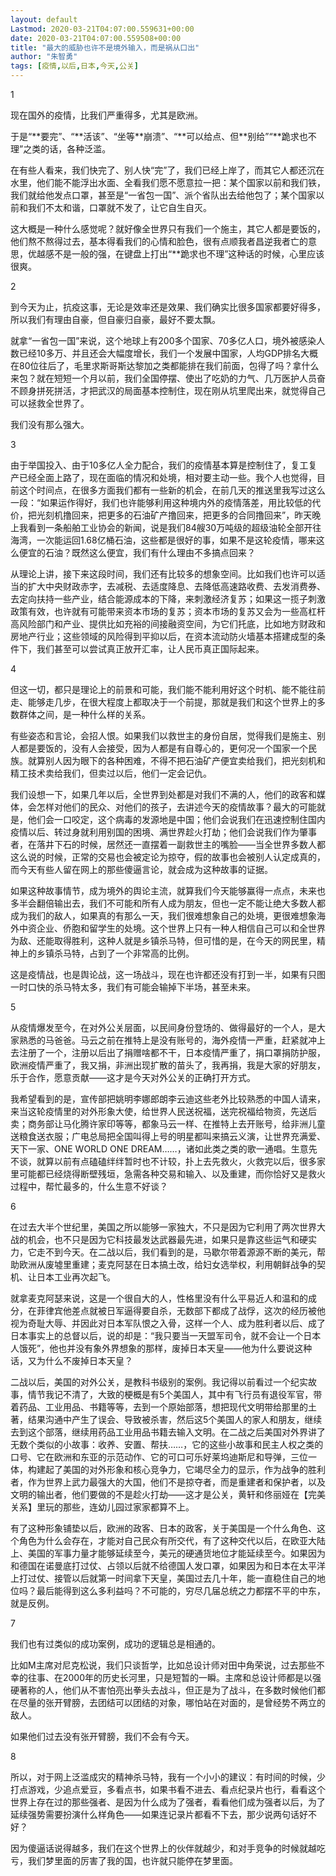```yaml
---
layout: default
Lastmod: 2020-03-21T04:07:00.559631+00:00
date: 2020-03-21T04:07:00.559508+00:00
title: "最大的威胁也许不是境外输入，而是祸从口出"
author: "朱智勇"
tags: [疫情,以后,日本,今天,公关]
---
```


1

现在国外的疫情，比我们严重得多，尤其是欧洲。

于是“\*\*要完”、“\*\*活该”、“坐等\*\*崩溃”、“\*\*可以给点、但\*\*别给”“\*\*跪求也不理”之类的话，各种泛滥。

在有些人看来，我们快完了、别人快“完”了，我们已经上岸了，而其它人都还沉在水里，他们能不能浮出水面、全看我们愿不愿意拉一把：某个国家以前和我们铁，我们就给他发点口罩，甚至是“一省包一国”、派个省队出去给他包了；某个国家以前和我们不太和谐，口罩就不发了，让它自生自灭。

这大概是一种什么感觉呢？就好像全世界只有我们一个施主，其它人都是要饭的，他们熬不熬得过去，基本得看我们的心情和脸色，很有点顺我者昌逆我者亡的意思，优越感不是一般的强，在键盘上打出“\*\*跪求也不理”这种话的时候，心里应该很爽。

2

到今天为止，抗疫这事，无论是效率还是效果、我们确实比很多国家都要好得多，所以我们有理由自豪，但自豪归自豪，最好不要太飘。

就拿“一省包一国”来说，这个地球上有200多个国家、70多亿人口，境外被感染人数已经10多万、并且还会大幅度增长，我们一个发展中国家，人均GDP排名大概在80位往后了，毛里求斯哥斯达黎加之类都能排在我们前面，包得了吗？拿什么来包？就在短短一个月以前，我们全国停摆、使出了吃奶的力气、几万医护人员奋不顾身拼死拼活，才把武汉的局面基本控制住，现在刚从坑里爬出来，就觉得自己可以拯救全世界了。

我们没有那么强大。

3

由于举国投入、由于10多亿人全力配合，我们的疫情基本算是控制住了，复工复产已经全面上路了，现在面临的情况和处境，相对要主动一些。我个人也觉得，目前这个时间点，在很多方面我们都有一些新的机会，在前几天的推送里我写过这么一段：“如果运作得好，我们也许能够利用这种境内外的疫情落差，用比较低的代价，把光刻机撸回来，把更多的石油矿产撸回来，把更多的合同撸回来”，昨天晚上我看到一条船舶工业协会的新闻，说是我们84艘30万吨级的超级油轮全部开往海湾，一次能运回1.68亿桶石油，这些都是很好的事，如果不是这轮疫情，哪来这么便宜的石油？既然这么便宜，我们有什么理由不多搞点回来？

从理论上讲，接下来这段时间，我们还有比较多的想象空间。比如我们也许可以适当的扩大中央财政赤字，去减税、去适度降息、去降低高速路收费、去发消费券、去定向扶持一些产业，结合能源成本的下降，来刺激经济复苏；如果这一揽子刺激政策有效，也许就有可能带来资本市场的复苏；资本市场的复苏又会为一些高杠杆高风险部门和产业、提供比如充裕的间接融资空间，为它们托底，比如地方财政和房地产行业；这些领域的风险得到平抑以后，在资本流动防火墙基本搭建成型的条件下，我们甚至可以尝试真正放开汇率，让人民币真正国际起来。

4

但这一切，都只是理论上的前景和可能，我们能不能利用好这个时机、能不能往前走、能够走几步，在很大程度上都取决于一个前提，那就是我们和这个世界上的多数群体之间，是一种什么样的关系。

有些姿态和言论，会招人恨。如果我们以救世主的身份自居，觉得我们是施主、别人都是要饭的，没有人会接受，因为人都是有自尊心的，更何况一个国家一个民族。就算别人因为眼下的各种困难，不得不把石油矿产便宜卖给我们，把光刻机和精工技术卖给我们，但卖过以后，他们一定会记仇。

我们设想一下，如果几年以后，全世界到处都是对我们不满的人，他们的政客和媒体，会怎样对他们的民众、对他们的孩子，去讲述今天的疫情故事？最大的可能就是，他们会一口咬定，这个病毒的发源地是中国；他们会说我们在迅速控制住国内疫情以后、转过身就利用别国的困境、满世界趁火打劫；他们会说我们作为肇事者，在落井下石的时候，居然还一直摆着一副救世主的嘴脸——当全世界多数人都这么说的时候，正常的交易也会被定论为掠夺，假的故事也会被别人认定成真的，而今天有些人留在网上的那些傻逼言论，就会成为这种故事的证据。

  

如果这种故事情节，成为境外的舆论主流，就算我们今天能够赢得一点点，未来也多半会翻倍输出去，我们不可能和所有人成为朋友，但也一定不能让绝大多数人都成为我们的敌人，如果真的有那么一天，我们很难想象自己的处境，更很难想象海外中资企业、侨胞和留学生的处境。这个世界上只有一种人相信自己可以和全世界为敌、还能取得胜利，这种人就是乡镇杀马特，但可惜的是，在今天的网民里，精神上的乡镇杀马特，占到了一个非常高的比例。

这是疫情战，也是舆论战，这一场战斗，现在也许都还没有打到一半，如果有只图一时口快的杀马特太多，我们有可能会输掉下半场，甚至未来。

5

从疫情爆发至今，在对外公关层面，以民间身份登场的、做得最好的一个人，是大家熟悉的马爸爸。马云之前在推特上是没有账号的，海外疫情一严重，赶紧就冲上去注册了一个，注册以后出了捐赠啥都不干，日本疫情严重了，捐口罩捐防护服，欧洲疫情严重了，我又捐，非洲出现扩散的苗头了，我再捐，我是大家的好朋友，乐于合作，愿意贡献——这才是今天对外公关的正确打开方式。

  

我希望看到的是，宣传部把姚明李娜郎朗李云迪这些老外比较熟悉的中国人请来，来当这轮疫情里的对外形象大使，给世界人民送祝福，送完祝福给物资，先送后卖；商务部让马化腾许家印等等，都象马云一样、在推特上去开账号，给非洲儿童送粮食送衣服；广电总局把全国叫得上号的明星都叫来搞云义演，让世界充满爱、天下一家、ONE WORLD ONE DREAM……，诸如此类之类的歌一通唱。生意先不谈，就算以前有点磕磕绊绊暂时也不计较，扑上去先救火，火救完以后，很多家里可能都已经烧得断壁残垣，急需各种交易和输入、以及重建，而你恰好又是救火过程中，帮忙最多的，什么生意不好谈？

6

在过去大半个世纪里，美国之所以能够一家独大，不只是因为它利用了两次世界大战的机会，也不只是因为它科技最发达武器最先进，如果只是靠这些运气和硬实力，它走不到今天。在二战以后，我们看到的是，马歇尔带着源源不断的美元，帮助欧洲从废墟里重建；麦克阿瑟在日本搞土改，给妇女选举权，利用朝鲜战争的契机、让日本工业再次起飞。

就拿麦克阿瑟来说，这是一个很自大的人，性格里没有什么平易近人和温和的成分，在菲律宾他差点就被日军逼得要自杀，无数部下都成了战俘，这次的经历被他视为奇耻大辱、并因此对日本军队恨之入骨，这样一个人、成为胜利者以后、成了日本事实上的总督以后，说的却是：“我只要当一天盟军司令，就不会让一个日本人饿死”，他也并没有象外界想象的那样，废掉日本天皇——他为什么要说这种话，又为什么不废掉日本天皇？

二战以后，美国的对外公关，是教科书级别的案例。我记得以前看过一个纪实故事，情节我记不清了，大致的梗概是有5个美国人，其中有飞行员有退役军官，带着药品、工业用品、书籍等等，去到一个原始部落，想把现代文明带给那里的土著，结果沟通中产生了误会、导致被杀害，然后这5个美国人的家人和朋友，继续去到这个部落，继续用药品工业用品书籍去输入文明。在二战之后美国对外界讲了无数个类似的小故事：收养、安置、帮扶……，它的这些小故事和民主人权之类的口号、它在欧洲和东亚的示范动作、它的可口可乐好莱坞迪斯尼和导弹，三位一体，构建起了美国的对外形象和核心竞争力，它竭尽全力的显示，作为战争的胜利者，作为世界上武力最强大的大国，他们不是掠夺者，而是重建者和保护者，以及文明的输出者，他们要做的不是趁火打劫——这才是公关，黄轩和佟丽娅在【完美关系】里玩的那些，连幼儿园过家家都算不上。

有了这种形象铺垫以后，欧洲的政客、日本的政客，关于美国是一个什么角色、这个角色为什么会存在，才能对自己民众有所交代，有了这种交代以后，在欧亚大陆上、美国的军事力量才能够延续至今，美元的硬通货地位才能延续至今。如果因为和德国在诺曼底打过仗、占领以后就不给德国人发口罩，如果因为和日本在太平洋上打过仗、接管以后就第一时间拿下天皇，美国过去几十年，能一直稳住自己的地位吗？最后能得到这么多利益吗？不可能的，穷尽几届总统之力都摆不平的中东，就是反例。

7

我们也有过类似的成功案例，成功的逻辑总是相通的。

比如M主席对尼克松说，我们只谈哲学，比如总设计师对田中角荣说，过去那些不幸的往事、在2000年的历史长河里，只是短暂的一瞬。主席和总设计师都是以强硬著称的人，他们从不害怕亮出拳头去战斗，但正是为了战斗，在多数时候他们都在尽量的张开臂膀，去团结可以团结的对象，哪怕站在对面的，是曾经势不两立的敌人。

如果他们过去没有张开臂膀，我们不会有今天。

8

所以，对于网上泛滥成灾的精神杀马特，我有一个小小的建议：有时间的时候，少打点游戏，少追点爱豆，多看点书，如果书看不进去、看点纪录片也行，看看这个世界上存在过的那些强者、是因为什么成为了强者，看看他们成为强者以后，为了延续强势需要扮演什么样角色——如果连记录片都看不下去，那少说两句话好不好？

因为傻逼话说得越多，我们在这个世界上的伙伴就越少，和对手竞争的时候就越吃亏，我们梦里面的厉害了我的国，也许就只能停在梦里面。

